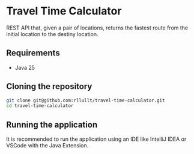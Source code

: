 # Travel Time Calculator

REST API that, given a pair of locations, returns the fastest route from the initial location to the destiny location.


## Requirements

- Java 25


## Cloning the repository

```bash
git clone git@github.com:rllullt/travel-time-calculator.git
cd travel-time-calculator
```

## Running the application

It is recommended to run the application using an IDE like IntelliJ IDEA or VSCode with the Java Extension.
